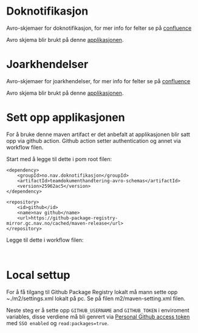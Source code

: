 # Doknotifikasjon

Avro-skjemaer for doknotifikasjon, for mer info for felter se på [confluence](https://confluence.adeo.no/display/BOA/doknotifikasjon+-+Funksjonell+Beskrivelse)

Avro skjema blir brukt på denne [applikasjonen](https://github.com/navikt/doknotifikasjon).

# Joarkhendelser

Avro-skjemaer for joarkhendelser, for mer info for felter se på [confluence](https://confluence.adeo.no/display/BOA/Joarkhendelser)

Avro skjema blir brukt på denne [applikasjonen](https://github.com/navikt/joarkhendelser).

# Sett opp applikasjonen

For å bruke denne maven artifact er det anbefalt at applikasjonen blir satt opp via github action. Github action setter authentication og annet via workflow filen.

Start med å legge til dette i pom root filen:
```
<dependency>
    <groupId>no.nav.doknotifikasjon</groupId>
    <artifactId>teamdokumenthandtering-avro-schemas</artifactId>
    <version>25962ac5</version>
</dependency>

<repository>
    <id>github</id>
    <name>nav github</name>
    <url>https://github-package-registry-mirror.gc.nav.no/cached/maven-release</url>
</repository>
```

Legge til dette i workflow filen: 
```


```

# Local settup

For å få tilgang til Github Package Registry lokalt må mann sette opp ~./m2/settings.xml lokalt på pc. Se på filen m2/maven-setting.xml filen.

Neste steg er å sette opp `GITHUB_USERNAME` and `GITHUB_TOKEN` i enviroment variables, disse verdiene må bli genrert via [Personal Github access token](https://github.com/settings/tokens) med `SSO enabled` og `read:packages=true`.
